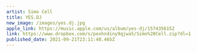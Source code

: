 ```yaml
---
artist: Simo Cell
title: YES.DJ
new_image: /images/yes.dj.jpg
apple_link: https://music.apple.com/us/album/yes-dj/1574356152
link: https://www.dropbox.com/s/pexhndiny9qjwa5/Simo%20Cell.zip?dl=1
published_date: 2021-09-21T23:11:48.465Z
---
```

